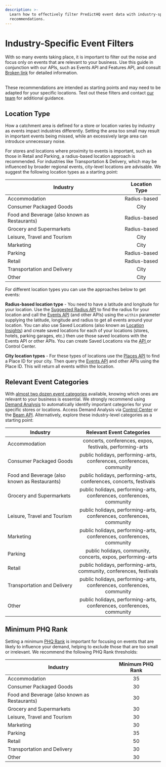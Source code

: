 ```yaml
---
description: >-
  Learn how to effectively filter PredictHQ event data with industry-specific
  recommendations.
---
```


# Industry-Specific Event Filters

With so many events taking place, it is important to filter out the noise and focus only on events that are relevant to your business. Use this guide in conjunction with our APIs, such as Events API and Features API, and consult [Broken link](broken-reference "mention") for detailed information.

\
These recommendations are intended as starting points and may need to be adapted for your specific locations. Test out these filters and contact [our team](https://www.predicthq.com/contact) for additional guidance.

## Location Type

How a catchment area is defined for a store or location varies by industry as events impact industries differently. Setting the area too small may result in important events being missed, while an excessively large area can introduce unnecessary noise.&#x20;

For stores and locations where proximity to events is important, such as those in Retail and Parking, a radius-based location approach is recommended. For industries like Transportation & Delivery, which may be influenced by broader regional events, city-level locations are advisable. We suggest the following location types as a starting point:

| Industry                                      | Location Type |
| --------------------------------------------- | :-----------: |
| Accommodation                                 |  Radius-based |
| Consumer Packaged Goods                       |      City     |
| Food and Beverage (also known as Restaurants) |  Radius-based |
| Grocery and Supermarkets                      |  Radius-based |
| Leisure, Travel and Tourism                   |      City     |
| Marketing                                     |      City     |
| Parking                                       |  Radius-based |
| Retail                                        |  Radius-based |
| Transportation and Delivery                   |      City     |
| Other                                         |      City     |

For different location types you can use the approaches below to get events:

**Radius-based location type** - You need to have a latitude and longitude for your location. Use the [Suggested Radius API](../../api/suggested-radius/) to find the radius for your location and call the [Events API](../../api/events/search-events.md) (and other APIs) using the `within` parameter supplying the latitude, longitude and radius to get all events around your location. You can also use Saved Locations (also known as [Location Insights](https://www.predicthq.com/support/category/location-insights)) and create saved locations for each of your locations (stores, hotels, parking garages, etc.) then use those saved locations with the Events API or other APIs. You can create Saved Locations via the [API ](../../api/saved-locations/)or Control Center.

**City location types** - For these types of locations use the [Places API](../../api/places/) to find a Place ID for your city. Then query the [Events API](../../api/events/search-events.md) and other APIs using the Place ID. This will return all events within the location.

## Relevant Event Categories

With [almost two dozen event categories](../predicthq-data/event-categories/) available, knowing which ones are relevant to your business is essential. We strongly recommend using [Demand Analysis](https://www.predicthq.com/support/beam-overview) to automatically identify important categories for your specific stores or locations. Access Demand Analysis via [Control Center](https://control.predicthq.com/beam) or the [Beam API](../../api/beam/). Alternatively, explore these industry-level categories as a starting point:

| Industry                                      |                       Relevant Event Categories                       |
| --------------------------------------------- | :-------------------------------------------------------------------: |
| Accommodation                                 |        concerts, conferences, expos, festivals, performing-arts       |
| Consumer Packaged Goods                       | public holidays, performing-arts, conferences, conferences, community |
| Food and Beverage (also known as Restaurants) |   public holidays, performing-arts, conferences, concerts, festivals  |
| Grocery and Supermarkets                      | public holidays, performing-arts, conferences, conferences, community |
| Leisure, Travel and Tourism                   | public holidays, performing-arts, conferences, conferences, community |
| Marketing                                     | public holidays, performing-arts, conferences, conferences, community |
| Parking                                       |      public holidays, community, concerts, expos, performing-arts     |
| Retail                                        |  public holidays, performing-arts, community, conferences, festivals  |
| Transportation and Delivery                   | public holidays, performing-arts, conferences, conferences, community |
| Other                                         | public holidays, performing-arts, conferences, conferences, community |

## Minimum PHQ Rank

Setting a minimum [PHQ Rank](../predicthq-data/ranks/phq-rank.md) is important for focusing on events that are likely to influence your demand, helping to exclude those that are too small or irrelevant. We recommend the following PHQ Rank thresholds:

| Industry                                      | Minimum PHQ Rank |
| --------------------------------------------- | :--------------: |
| Accommodation                                 |        35        |
| Consumer Packaged Goods                       |        30        |
| Food and Beverage (also known as Restaurants) |        30        |
| Grocery and Supermarkets                      |        30        |
| Leisure, Travel and Tourism                   |        30        |
| Marketing                                     |        30        |
| Parking                                       |        35        |
| Retail                                        |        50        |
| Transportation and Delivery                   |        30        |
| Other                                         |        30        |
